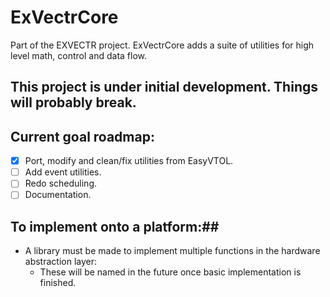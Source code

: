 # ExVectrCore
Part of the EXVECTR project. 
ExVectrCore adds a suite of utilities for high level math, control and data flow.
## **This project is under initial development. Things will probably break.**
## Current goal roadmap:
- [X] Port, modify and clean/fix utilities from EasyVTOL.
- [ ] Add event utilities.
- [ ] Redo scheduling.
- [ ] Documentation.
## To implement onto a platform:##
- A library must be made to implement multiple functions in the hardware abstraction layer:
    - These will be named in the future once basic implementation is finished.